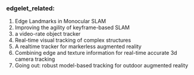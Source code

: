 <!--
 * @Author: Liu Weilong
 * @Date: 2021-03-01 13:12:18
 * @LastEditors: Liu Weilong 
 * @LastEditTime: 2021-03-01 16:31:38
 * @FilePath: /3rd-test-learning/34. svo/edgelet/paper.md
 * @Description: 
-->
### edgelet_related:
1.  Edge Landmarks in Monocular SLAM
2.  Improving the agility of keyframe-based SLAM
3.  a video-rate object tracker
4.  Real-time visual tracking of complex structures
5.  A realtime tracker for markerless augmented reality
6.  Combining edge and texture information for real-time accurate 3d camera tracking
7.  Going out: robust model-based tracking for outdoor augmented reality
